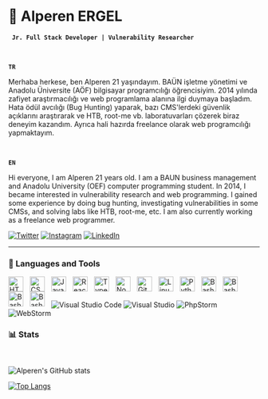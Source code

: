 # 👾 Alperen ERGEL

**` Jr. Full Stack Developer | Vulnerability Researcher`**


<br>

<strong>`TR`</strong>

Merhaba herkese, ben Alperen 21 yaşındayım. BAÜN işletme yönetimi ve Anadolu Üniversite (AÖF) bilgisayar programcılığı öğrencisiyim. 2014 yılında zafiyet araştırmacılığı ve web programlama alanına ilgi duymaya başladım. Hata ödül avcılığı (Bug Hunting) yaparak, bazı CMS'lerdeki güvenlik açıklarını araştırarak ve HTB, root-me vb. laboratuvarları çözerek biraz deneyim kazandım. Ayrıca hali hazırda freelance olarak web programcılığı yapmaktayım.

<br>


<strong>`EN`</strong>

Hi everyone, I am Alperen 21 years old. I am a BAUN business management and Anadolu University (OEF) computer programming student. In 2014, I became interested in vulnerability research and web programming. I gained some experience by doing bug hunting, investigating vulnerabilities in some CMSs, and solving labs like HTB, root-me, etc. I am also currently working as a freelance web programmer.

<a href="https://twitter.com/alpernae">![Twitter](https://img.shields.io/badge/Twitter-%231DA1F2.svg?style=for-the-badge&logo=Twitter&logoColor=white)</a>
<a href="https://instagram.com/alpernae">![Instagram](https://img.shields.io/badge/Instagram-%23E4405F.svg?style=for-the-badge&logo=Instagram&logoColor=white)</a>
<a href="[https://instagram.com/alpernae](https://www.linkedin.com/in/alperenae/)">![LinkedIn](https://img.shields.io/badge/linkedin-%230077B5.svg?style=for-the-badge&logo=linkedin&logoColor=white)</a>





---

### 🧰 Languages and Tools


<img align="left" alt="HTML" width="30px" style="padding-right:10px;" src="https://cdn.jsdelivr.net/gh/devicons/devicon/icons/html5/html5-plain.svg" />
<img align="left" alt="CSS" width="30px" style="padding-right:10px;" src="https://cdn.jsdelivr.net/gh/devicons/devicon/icons/css3/css3-plain.svg" />
<img align="left" alt="JavaScript" width="30px" style="padding-right:10px;" src="https://cdn.jsdelivr.net/gh/devicons/devicon/icons/javascript/javascript-plain.svg" />
<img align="left" alt="React" width="30px" style="padding-right:10px;" src="https://cdn.jsdelivr.net/gh/devicons/devicon/icons/react/react-original.svg" />
<img align="left" alt="TypeScript" width="30px" style="padding-right:10px;" src="https://cdn.jsdelivr.net/gh/devicons/devicon/icons/typescript/typescript-plain.svg" />
<img align="left" alt="NodeJS" width="30px" style="padding-right:10px;" src="https://cdn.jsdelivr.net/gh/devicons/devicon/icons/nodejs/nodejs-original.svg" />
<img align="left" alt="Git" width="30px" style="padding-right:10px;" src="https://cdn.jsdelivr.net/gh/devicons/devicon/icons/git/git-original.svg" />
<img align="left" alt="Linux" width="30px" style="padding-right:10px;" src="https://cdn.jsdelivr.net/gh/devicons/devicon/icons/linux/linux-original.svg" />
<img align="left" alt="Python" width="30px" style="padding-right:10px;" src="https://cdn.jsdelivr.net/gh/devicons/devicon/icons/python/python-plain.svg" />
<img align="left" alt="Bash" width="30px" style="padding-right:10px;" src="https://cdn.jsdelivr.net/gh/devicons/devicon/icons/bash/bash-original.svg" />
<img align="left" alt="Bash" width="30px" style="padding-right:10px;" src="https://cdn.jsdelivr.net/gh/devicons/devicon/icons/php/php-original.svg" />
<img align="left" alt="Bash" width="30px" style="padding-right:10px;" src="https://cdn.jsdelivr.net/gh/devicons/devicon/icons/mysql/mysql-original.svg" />
<img align="left" alt="Bash" width="30px" style="padding-right:10px;" src="https://cdn.jsdelivr.net/gh/devicons/devicon/icons/mongodb/mongodb-original.svg" />
<br/><br/>

![Visual Studio Code](https://img.shields.io/badge/Visual%20Studio%20Code-0078d7.svg?style=for-the-badge&logo=visual-studio-code&logoColor=white)
![Visual Studio](https://img.shields.io/badge/Visual%20Studio-5C2D91.svg?style=for-the-badge&logo=visual-studio&logoColor=white)
![PhpStorm](https://img.shields.io/badge/phpstorm-143?style=for-the-badge&logo=phpstorm&logoColor=black&color=black&labelColor=darkorchid)
![WebStorm](https://img.shields.io/badge/webstorm-143?style=for-the-badge&logo=webstorm&logoColor=white&color=black)


### 📊 Stats

<br>

![Alperen's GitHub stats](https://github-readme-stats.vercel.app/api?username=alpernae&theme=default&show_icons=true)


[![Top Langs](https://github-readme-stats.vercel.app/api/top-langs/?username=alpernae&layout=compact)](https://github.com/alpernae/github-readme-stats)
